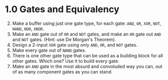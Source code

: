 # 1.0 Gates and Equivalency

2. Make a buffer using just one gate type, for each gate: `AND`, `OR`, `XOR`, `NOT`, `NAND`, `NOR`, `XNOR`.
3. Make an `AND` gate out of `OR` and `NOT` gates, and make an `OR` gate out `AND` and `NOT` gates. (Hint: use De Morgan's Theorem).
4. Design a 2-input `XOR` gate using only `AND`, `OR`, and `NOT` gates.
5. Make every gate out of `NAND` gates.
6. There is one other gate type that can be used as a building block for all other gates. Which one? Use it to build every gate.
7. Make an `AND` gate in the most absurd and convoluded way you can, out of as many component gates as you can stand.
